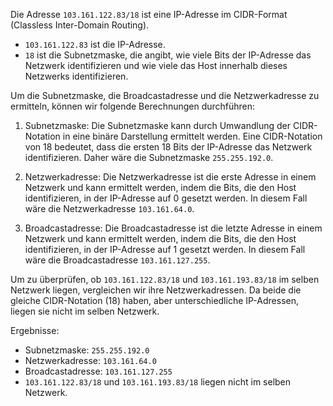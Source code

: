 Die Adresse `103.161.122.83/18` ist eine IP-Adresse im CIDR-Format (Classless Inter-Domain Routing).

- `103.161.122.83` ist die IP-Adresse.
- `18` ist die Subnetzmaske, die angibt, wie viele Bits der IP-Adresse das Netzwerk identifizieren und wie viele das Host innerhalb dieses Netzwerks identifizieren.

Um die Subnetzmaske, die Broadcastadresse und die Netzwerkadresse zu ermitteln, können wir folgende Berechnungen durchführen:

1. Subnetzmaske: Die Subnetzmaske kann durch Umwandlung der CIDR-Notation in eine binäre Darstellung ermittelt werden. Eine CIDR-Notation von 18 bedeutet, dass die ersten 18 Bits der IP-Adresse das Netzwerk identifizieren. Daher wäre die Subnetzmaske `255.255.192.0`.

2. Netzwerkadresse: Die Netzwerkadresse ist die erste Adresse in einem Netzwerk und kann ermittelt werden, indem die Bits, die den Host identifizieren, in der IP-Adresse auf 0 gesetzt werden. In diesem Fall wäre die Netzwerkadresse `103.161.64.0`.

3. Broadcastadresse: Die Broadcastadresse ist die letzte Adresse in einem Netzwerk und kann ermittelt werden, indem die Bits, die den Host identifizieren, in der IP-Adresse auf 1 gesetzt werden. In diesem Fall wäre die Broadcastadresse `103.161.127.255`.

Um zu überprüfen, ob `103.161.122.83/18` und `103.161.193.83/18` im selben Netzwerk liegen, vergleichen wir ihre Netzwerkadressen. Da beide die gleiche CIDR-Notation (18) haben, aber unterschiedliche IP-Adressen, liegen sie nicht im selben Netzwerk.

Ergebnisse:

- Subnetzmaske: `255.255.192.0`
- Netzwerkadresse: `103.161.64.0`
- Broadcastadresse: `103.161.127.255`
- `103.161.122.83/18` und `103.161.193.83/18` liegen nicht im selben Netzwerk.